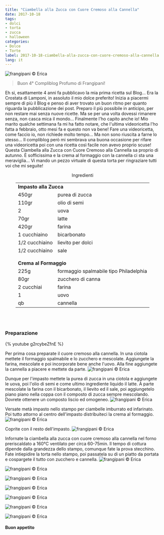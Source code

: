 ```yaml
---
title: "Ciambella alla Zucca con Cuore Cremoso alla Cannella"
date: 2017-10-18
tags:
- dolci 
- torta
- zucca
- halloween
categories:
- Dolce
- Torte
label: 2017-10-18-ciambella-alla-zucca-con-cuore-cremoso-alla-cannella
lang: it 
---
```

![](header.jpg "frangipani © Erica")

> Buon 4° Compliblog Profumo di Frangipani!

Eh si, esattamente 4 anni fa pubblicavo la mia prima ricetta sul Blog... Era la Crostata di Lamponi, in assoluto il mio dolce preferito! Inizia a piacermi sempre di più il Blog e penso di aver trovato un buon ritmo per quanto riguarda la pubblicazione dei post. Preparo il più possibile in anticipo, per non restare mai senza nuove ricette. Ma se per una volta dovessi rimanere senza, non casca mica il mondo... Finalmente l'ho capito anche io! 
Mio marito qualche settimana fa mi ha fatto notare, che l'ultima videoricetta l'ho fatta a febbraio, otto mesi fa e questo non va bene! Fare una videoricetta, come faccio io, non richiede molto tempo... Ma non sono riuscita a farne lo stesso... Il compliblog però mi sembrava una buona occasione per rifare una videoricetta poi con una ricetta così facile non avevo proprio scuse! Questa Ciambella alla Zucca con Cuore Cremoso alla Cannella sa proprio di autunno. È sofficissima e la crema al formaggio con la cannella ci sta una meraviglia... Vi mando un pezzo virtuale di questa torta per ringraziare tutti voi che mi seguite!

<div id="wrapper" style="text-align: center">
  <div id="yourdiv" style="display: inline-block;">
    <div class="ingredients">
      <div class="ingredients-title">Ingredienti</div>
           <table>
        <tbody>
          <tr>
            <td colspan="2"><b>Impasto alla Zucca</b></td>
          </tr>
          <tr>
            <td>450gr</td>
            <td>purea di zucca</td>
          </tr>
          <tr>
            <td>110gr</td>
            <td>olio di semi</td>
          </tr>
          <tr>
            <td>2</td>
            <td>uova</td>
          </tr>
          <tr>
            <td>70gr</td>
            <td>latte</td>
          </tr>
          <tr>
            <td>420gr</td>
            <td>farina</td>
          </tr>
          <tr>
            <td>1 cucchiaino</td>
            <td>bicarbonato</td>
          </tr>
          <tr>
            <td>1/2 cucchiaino</td>
            <td>lievito per dolci</td>
           </tr>
          <tr>
            <td>1/2 cucchiaino</td>
            <td>sale</td>
          </tr>
          <tr style="height: 15px;"></tr>
          <tr>          
            <td colspan="2"><b>Crema al Formaggio</b></td>
          </tr>
          <tr>
            <td>225g</td>
            <td>formaggio spalmabile tipo Philadelphia</td>
          </tr>
          <tr>
            <td>80gr</td>
            <td>zucchero di canna</td>
          </tr>
          <tr>
            <td>2 cucchiai</td>
            <td>farina</td>
          </tr>
          <tr>
            <td>1</td>
            <td>uovo</td>
          </tr>
          <tr>
            <td>qb</td>
            <td>cannella</td>
          </tr>
        </tbody>
      </table>
      <br></br>
    </div>
  </div>
</div>


<h3>
  <font color="grey">
    <i class="fa fa-cogs"></i>
  </font> Preparazione
</h3>

{% youtube g2rcybeZfnE %}

Per prima cosa preparate il cuore cremoso alla cannella. In una ciotola mettete il formaggio spalmabile e lo zucchero e mescolate. Aggiungete la farina, mescolate e poi incorporate bene anche l'uovo. Alla fine aggiungete la cannella a piacere e mettete da parte.
![](cremadiformaggio.jpg "frangipani © Erica")

Dunque per l'impasto mettete la purea di zucca in una ciotola e aggiungete le uova, poi l'olio di semi e come ultimo ingrediente liquido il latte. A parte mescolate la farina con il bicarbonato, il lievito ed il sale, poi aggiungetelo piano piano nella coppa con il composto di zucca sempre mescolando. Dovrete ottenere un composto liscio ed omogeneo.
![](impasto.jpg "frangipani © Erica")

Versate metà impasto nello stampo per ciambelle imburrato ed infarinato. Poi tutto attorno al centro dell'impasto distribuiteci la crema al formaggio.
![](teglia1.jpg "frangipani © Erica")

Coprite con il resto dell'impasto.
![](teglia2.jpg "frangipani © Erica")

Infornate la ciambella alla zucca con cuore cremoso alla cannella nel forno preriscaldato a 160°C ventilato per circa 60-75min. Il tempo di cottura dipende dalla grandezza dello stampo, comunque fate la prova stecchino. Fate intiepidire la torta nello stampo, poi passatela su di un piatto da portata e cospargete il tutto con zucchero e cannella.
![](risultato1.jpg "frangipani © Erica")

![](risultato2.jpg "frangipani © Erica")

![](risultato3.jpg "frangipani © Erica")

![](risultato4.jpg "frangipani © Erica")

![](risultato5.jpg "frangipani © Erica")

![](risultato6.jpg "frangipani © Erica")

![](risultato7.jpg "frangipani © Erica")

<h4>Buon appetito
  <font color="red">
    <i class="fa fa-smile-o"></i>
  </font>
</h4>